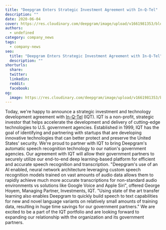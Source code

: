 ```yaml
---
title: "Deepgram Enters Strategic Investment Agreement with In-Q-Tel"
description: ""
date: 2020-06-04
cover: https://res.cloudinary.com/deepgram/image/upload/v1661981353/blog/deepgram-enters-strategic-investment-agreement-with-in-q-tel-2/dg-enters-strategic-investment-w-inqtel%402x.jpg
authors:
  - undefined
category: company_news
tags:
  - company-news
seo:
  title: "Deepgram Enters Strategic Investment Agreement with In-Q-Tel"
  description: ""
shorturls:
  share: 
  twitter: 
  linkedin: 
  reddit: 
  facebook: 
og:
  image: https://res.cloudinary.com/deepgram/image/upload/v1661981353/blog/deepgram-enters-strategic-investment-agreement-with-in-q-tel-2/dg-enters-strategic-investment-w-inqtel%402x.jpg
---
```


Today, we're happy to announce a strategic investment and technology development agreement with [In-Q-Tel](https://www.iqt.org/) (IQT). IQT is a non-profit, strategic investor that helps accelerate the development and delivery of cutting-edge technologies to U.S. government agencies. Established in 1999, IQT has the goal of identifying and partnering with startups that are developing innovative technologies that can better protect and preserve the United States' security. We're proud to partner with IQT to bring Deepgram's automatic speech recognition technology to our nation's government agencies. Our agreement with IQT will allow their government partners to securely utilize our end-to-end deep learning-based platform for efficient and accurate speech recognition and transcription. "Deepgram's use of an AI enabled, neural network architecture leveraging custom speech recognition models trained on vast amounts of audio data allows them to rapidly achieve much more accurate transcriptions for non-standard audio environments vs solutions like Google Voice and Apple Siri", offered George Hoyem, Managing Partner, Investments, IQT. "Using state of the art transfer learning also enables Deepgram to quickly build speech to text capabilities for new and novel language variants on relatively small amounts of training data, resulting in huge time savings for our government partners." We are excited to be a part of the IQT portfolio and are looking forward to expanding our relationship with the organization and its government partners.
